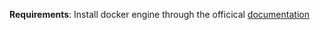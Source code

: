 **Requirements**:
Install docker engine through the officical [documentation](https://docs.docker.com/engine/install/ubuntu/)
